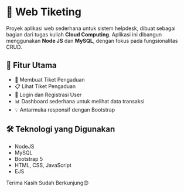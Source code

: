 # 🎫 Web Tiketing

Proyek aplikasi web sederhana untuk sistem helpdesk, dibuat sebagai bagian dari tugas kuliah **Cloud Computing**. Aplikasi ini dibangun menggunakan **Node JS** dan **MySQL**, dengan fokus pada fungsionalitas CRUD.

## 🚀 Fitur Utama

- 🧾 Membuat Tiket Pengaduan
- 📋 Lihat Tiket Pengaduan
- 🔐 Login dan Registrasi User
- 📊 Dashboard sederhana untuk melihat data transaksi
- 💡 Antarmuka responsif dengan Bootstrap

## 🛠️ Teknologi yang Digunakan

- NodeJS
- MySQL
- Bootstrap 5
- HTML, CSS, JavaScript
- EJS

Terima Kasih Sudah Berkunjung😊
